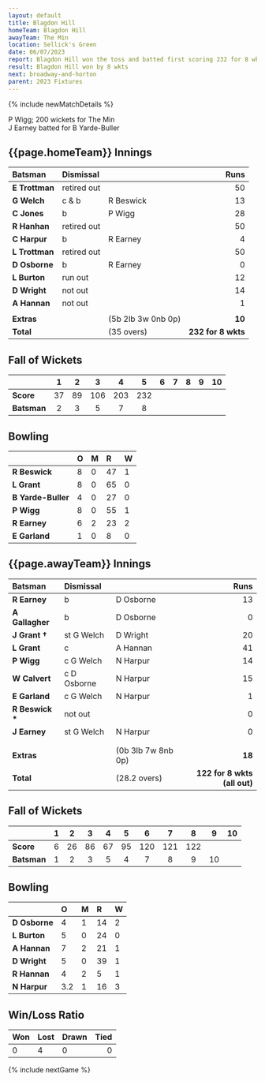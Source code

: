```yaml
---
layout: default
title: Blagdon Hill
homeTeam: Blagdon Hill
awayTeam: The Min
location: Sellick's Green
date: 06/07/2023
report: Blagdon Hill won the toss and batted first scoring 232 for 8 wkts in 35 overs. The Min replied with 122 for 8 wkts (all out) in 28.2 overs. 
result: Blagdon Hill won by 8 wkts
next: broadway-and-horton
parent: 2023 Fixtures
---
```


{% include newMatchDetails %}

P Wigg; 200 wickets for The Min<br />
J Earney batted for B Yarde-Buller

## {{page.homeTeam}} Innings

| Batsman | Dismissal | | Runs |
|:---|:---|---|---:|
| **E Trottman** | retired out |  | 50 |
| **G Welch** | c & b | R Beswick | 13 |
| **C Jones** | b | P Wigg | 28 |
| **R Hanhan** | retired out |  | 50 |
| **C Harpur** | b | R Earney | 4 |
| **L Trottman** | retired out |  | 50 |
| **D Osborne** | b | R Earney | 0 |
| **L Burton** | run out |  | 12 |
| **D Wright** | not out |  | 14 |
| **A Hannan** | not out |  | 1 |
|  |  |  |  |
| **Extras** | | (5b 2lb 3w 0nb 0p) | **10** |
| **Total** | | (35 overs) | **232 for 8 wkts** |

## Fall of Wickets

| | 1 | 2 | 3 | 4 | 5 | 6 | 7 | 8 | 9 | 10 |
|---|:---:|:---:|:---:|:---:|:---:|:---:|:---:|:---:|:---:|:---:|
| **Score** | 37 | 89 | 106 | 203 | 232 |  |  |  |  |  | 
| **Batsman** | 2  | 3  | 5  | 7  | 8 |   |  |   |  |  | 

## Bowling

| | O | M | R | W |
|---|:---|:---|:---|:---|
| **R Beswick** | 8 | 0 | 47 | 1 |
| **L Grant** | 8 | 0 | 65 | 0 |
| **B Yarde-Buller** | 4 | 0 | 27 | 0 |
| **P Wigg** | 8 | 0 | 55 | 1 |
| **R Earney** | 6 | 2 | 23 | 2 |
| **E Garland** | 1 | 0 | 8 | 0 |

## {{page.awayTeam}} Innings

| Batsman | Dismissal | | Runs |
|:---|:---|---|---:|
| **R Earney** | b | D Osborne | 13 |
| **A Gallagher** | b | D Osborne | 0 |
| **J Grant &#8224;** | st G Welch | D Wright | 20 |
| **L Grant** | c | A Hannan | 41 |
| **P Wigg** | c G Welch | N Harpur | 14 |
| **W Calvert** | c D Osborne | N Harpur | 15 |
| **E Garland** | c G Welch | N Harpur | 1 |
| **R Beswick &#42;** | not out |  | 0 |
| **J Earney** | st G Welch | N Harpur | 0 |
|  |  |  |  |
| | | | |
| **Extras** | | (0b 3lb 7w 8nb 0p) | **18** |
| **Total** | | (28.2 overs) | **122 for 8 wkts (all out)** |

## Fall of Wickets

| | 1 | 2 | 3 | 4 | 5 | 6 | 7 | 8 | 9 | 10 |
|---|:---:|:---:|:---:|:---:|:---:|:---:|:---:|:---:|:---:|:---:|
| **Score** | 6 | 26 | 86 | 67 | 95 | 120 | 121 | 122 |  |  |
| **Batsman** | 1 | 2 | 3 | 5 | 4 | 7 | 8 | 9 | 10 |  | 

## Bowling

| | O | M | R | W |
|---|:---|:---|:---|:---|
| **D Osborne** | 4 | 1 | 14 | 2 |
| **L Burton** | 5 | 0 | 24 | 0 |
| **A Hannan** | 7 | 2 | 21 | 1 |
| **D Wright** | 5 | 0 | 39 | 1 |
| **R Hannan** | 4 | 2 | 5 | 1 |
| **N Harpur** | 3.2 | 1 | 16 | 3 |

## Win/Loss Ratio

| Won | Lost | Drawn | Tied |
|:---|:---|:---|---:|
| 0 | 4 | 0 | 0 |

{% include nextGame %}